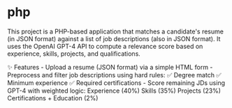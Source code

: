 # php

This project is a PHP-based application that matches a candidate's resume (in JSON format) against a list of job descriptions (also in JSON format). It uses the OpenAI GPT-4 API to compute a relevance score based on experience, skills, projects, and qualifications.

✨ Features
    -  Upload a resume (JSON format) via a simple HTML form
    -  Preprocess and filter job descriptions using hard rules:
       ✅ Degree match
       ✅ Minimum experience
       ✅ Required certifications
    -  Score remaining JDs using GPT-4 with weighted logic:
       Experience (40%)
       Skills (35%)
       Projects (23%)
       Certifications + Education (2%)
